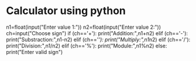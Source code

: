 # Calculator using python
n1=float(input("Enter  value 1:"))
n2=float(input("Enter  value 2:"))
ch=input("Choose sign")
if (ch=='+'):
    print("Addition:",n1+n2)
elif (ch=='-'):
    print("Substraction:",n1-n2)
elif (ch=='*'):
    print("Multiply:",n1*n2)
elif (ch=='/'):
    print("Division:",n1/n2)
elif (ch=='%'):
    print("Module:",n1%n2)
else:
    print("Enter valid sign")
